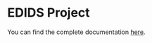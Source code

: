 # EDIDS Project

You can find the complete documentation <a href="https://alessiochecchin.github.io/text_adventure/" target="_blank">here</a>.

